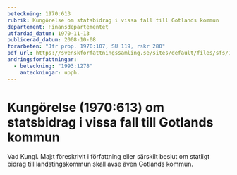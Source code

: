 ```yaml
---
beteckning: 1970:613
rubrik: Kungörelse om statsbidrag i vissa fall till Gotlands kommun
departement: Finansdepartementet
utfardad_datum: 1970-11-13
publicerad_datum: 2008-10-08
forarbeten: "Jfr prop. 1970:107, SU 119, rskr 280"
pdf_url: https://svenskforfattningssamling.se/sites/default/files/sfs/1970-11/SFS1970-613.pdf
andringsforfattningar:
  - beteckning: "1993:1278"
    anteckningar: upph.
---
```


# Kungörelse (1970:613) om statsbidrag i vissa fall till Gotlands kommun

Vad Kungl. Maj:t föreskrivit i författning eller särskilt beslut om statligt bidrag till landstingskommun skall avse även Gotlands kommun.